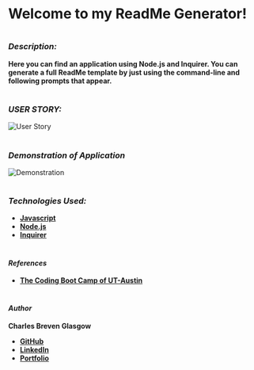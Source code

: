 # **Welcome to my ReadMe Generator!**

#

### *Description:*

**Here you can find an application using Node.js and Inquirer. You can generate a full ReadMe template by just using the command-line and following prompts that appear.**

#

### *USER STORY:*

![User Story](/img/user.story.m9.png)

#

### *Demonstration of Application*

![Demonstration](https://drive.google.com/file/d/1Z58az1HPSmdglcw6xLRVFntbmpGbqYFb/view)

#

### *Technologies Used:*

- **[Javascript](https://www.javascript.com/)**
- **[Node.js](http://nodejs.org/en/)**
- **[Inquirer](https://www.npmjs.com/package/inquirer)**

#

#### *References*

- **[The Coding Boot Camp of UT-Austin](https://techbootcamps.utexas.edu/coding/)**

#

#### *Author*

**Charles Breven Glasgow**

- **[GitHub](https://github.com/Brevenn)**
- **[LinkedIn](https://www.linkedin.com/in/charles-glasgow-7b07a41a3/)**
- **[Portfolio](https://brevenn.github.io/Portfolio-Full-Stack/)**
#